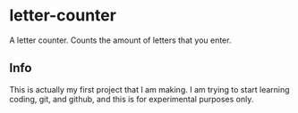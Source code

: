 # letter-counter
A letter counter. Counts the amount of letters that you enter.

## Info
This is actually my first project that I am making.
I am trying to start learning coding, git, and github, and this
is for experimental purposes only.
